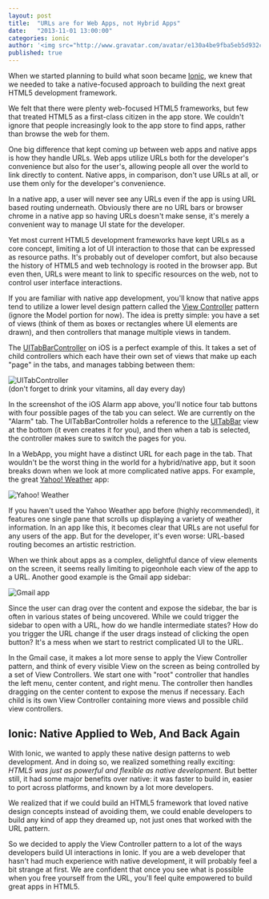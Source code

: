 ```yaml
---
layout: post
title:  "URLs are for Web Apps, not Hybrid Apps"
date:   "2013-11-01 13:00:00"
categories: ionic
author: '<img src="http://www.gravatar.com/avatar/e130a4be9fba5eb5d932c813fbe3a58d?s=48&amp;d=mm" class="author-icon"><a href="http://twitter.com/maxlynch" target="_blank">@maxlynch</a>'
published: true
---
```


When we started planning to build what soon became [Ionic](http://ionicframework.com/), we knew that we needed to take a native-focused approach to building the next great HTML5 development framework.

We felt that there were plenty web-focused HTML5 frameworks, but few that treated HTML5 as a first-class citizen in the app store. We couldn't ignore that people increasingly look to the app store to find apps, rather than browse the web for them.

One big difference that kept coming up between web apps and native apps is how they handle URLs. Web apps utilize URLs both for the developer's convenience but also for the user's, allowing people all over the world to link directly to content. Native apps, in comparison, don't use URLs at all, or use them only for the developer's convenience.

In a native app, a user will never see any URLs even if the app is using URL based routing underneath. Obviously there are no URL bars or browser chrome in a native app so having URLs doesn't make sense, it's merely a convenient way to manage UI state for the developer.

Yet most current HTML5 development frameworks have kept URLs as a core concept, limiting a lot of UI interaction to those that can be expressed as resource paths. It's probably out of developer comfort, but also because the history of HTML5 and web technology is rooted in the browser app. But even then, URLs were meant to link to specific resources on the web, not to control user interface interactions.


If you are familiar with native app development, you'll know that native apps tend to utilize a lower level design pattern called the [View Controller](https://developer.apple.com/library/ios/featuredarticles/ViewControllerPGforiPhoneOS/Introduction/Introduction.html) pattern (ignore the Model portion for now). The idea is pretty simple: you have a set of views (think of them as boxes or rectangles where UI elements are drawn), and then controllers that manage multiple views in tandem.

The [UITabBarController](https://developer.apple.com/library/ios/documentation/uikit/reference/UITabBarController_Class/Reference/Reference.html) on iOS is a perfect example of this. It takes a set of child controllers which each have their own set of views that make up each "page" in the tabs, and manages tabbing between them:

<div class="phone">
  <img src="http://farm6.staticflickr.com/5330/9023342228_8341c60043_b.jpg" alt="UITabController">
</div>
<div class="caption">(don't forget to drink your vitamins, all day every day)</div>

In the screenshot of the iOS Alarm app above, you'll notice four tab buttons with four possible pages of the tab you can select. We are currently on the "Alarm" tab. The UITabBarController holds a reference to the [UITabBar](https://developer.apple.com/library/ios/documentation/uikit/reference/UITabBar_Class/Reference/Reference.html) view at the bottom (it even creates it for you), and then when a tab is selected, the controller makes sure to switch the pages for you.

In a WebApp, you might have a distinct URL for each page in the tab. That wouldn't be the worst thing in the world for a hybrid/native app, but it soon breaks down when we look at more complicated native apps. For example, the great [Yahoo! Weather](https://itunes.apple.com/us/app/yahoo-weather/id628677149?mt=8) app:

<div class="phone">
  <img src="http://ionicframework.com.s3.amazonaws.com/blog/madison_weather.jpg" alt="Yahoo! Weather">
</div>

If you haven't used the Yahoo Weather app before (highly recommended), it features one single pane that scrolls up displaying a variety of weather information. In an app like this, it becomes clear that URLs are not useful for any users of the app. But for the developer, it's even worse: URL-based routing becomes an artistic restriction.

When we think about apps as a complex, delightful dance of view elements on the screen, it seems really limiting to pigeonhole each view of the app to a URL. Another good example is the Gmail app sidebar:

<div class="phone">
  <img src="http://ionicframework.com.s3.amazonaws.com/blog/gmail_app.jpg" alt="Gmail app">
</div>

Since the user can drag over the content and expose the sidebar, the bar is often in various states of being uncovered. While we could trigger the sidebar to open with a URL, how do we handle intermediate states? How do you trigger the URL change if the user drags instead of clicking the open button? It's a mess when we start to restrict complicated UI to the URL.

In the Gmail case, it makes a lot more sense to apply the View Controller pattern, and think of every visible View on the screen as being controlled by a set of View Controllers. We start one with "root" controller that handles the left menu, center content, and right menu. The controller then handles dragging on the center content to expose the menus if necessary. Each child is its own View Controller containing more views and possible child view controllers.

Ionic: Native Applied to Web, And Back Again
--------

With Ionic, we wanted to apply these native design patterns to web development. And in doing so, we realized something really exciting: _HTML5 was just as powerful and flexible as native development_. But better still, it had some major benefits over native: it was faster to build in, easier to port across platforms, and known by a lot more developers.

We realized that if we could build an HTML5 framework that loved native design concepts instead of avoiding them, we could enable developers to build any kind of app they dreamed up, not just ones that worked with the URL pattern.

So we decided to apply the View Controller pattern to a lot of the ways developers build UI interactions in Ionic. If you are a web developer that hasn't had much experience with native development, it will probably feel a bit strange at first. We are confident that once you see what is possible when you free yourself from the URL, you'll feel quite empowered to build great apps in HTML5.
